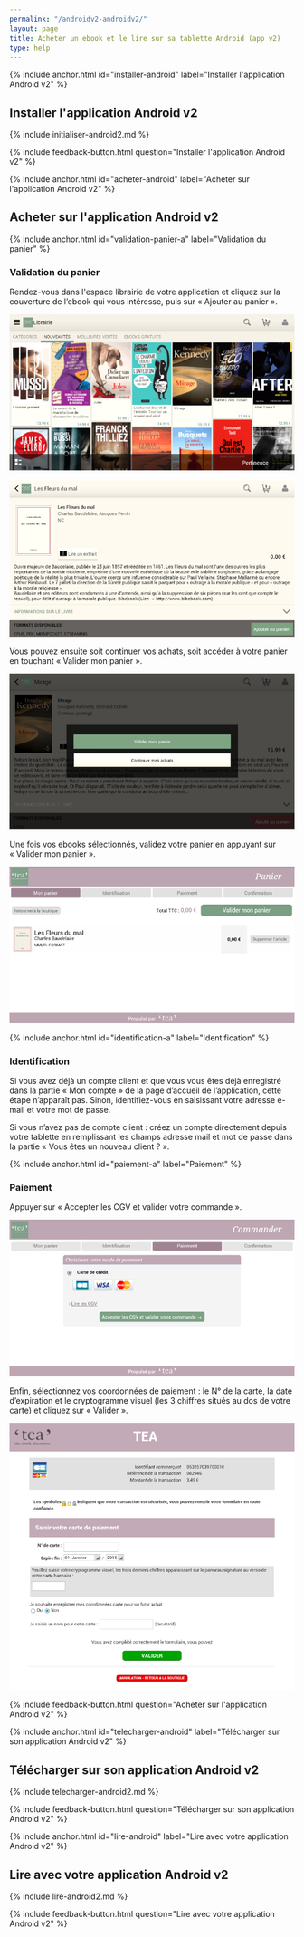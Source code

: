 ```yaml
---
permalink: "/androidv2-androidv2/"
layout: page
title: Acheter un ebook et le lire sur sa tablette Android (app v2)
type: help
---
```


{% include anchor.html id="installer-android" label="Installer l'application Android v2" %}

## Installer l'application Android v2

{% include initialiser-android2.md %}

{% include feedback-button.html question="Installer l'application Android v2" %}

{% include anchor.html id="acheter-android" label="Acheter sur l'application Android v2" %}

## Acheter sur l'application Android v2

{% include anchor.html id="validation-panier-a" label="Validation du panier" %}

### Validation du panier

Rendez-vous dans l'espace librairie de votre application et cliquez sur la couverture de l’ebook qui vous intéresse, puis sur « Ajouter au panier ».

![](/images/acheter-tablette2-1.png)

![](/images/acheter-tablette2-2.png)

Vous pouvez ensuite soit continuer vos achats, soit accéder à votre panier en touchant « Valider mon panier ».

![](/images/acheter-tablette2-3.png)

Une fois vos ebooks sélectionnés, validez votre panier en appuyant sur  « Valider mon panier ».

![](/images/acheter-tablette2-4.png) 

{% include anchor.html id="identification-a" label="Identification" %}

### Identification

Si vous avez déjà un compte client et que vous vous êtes déjà enregistré dans la partie « Mon compte » de la page d’accueil de l’application, cette étape n’apparaît pas. Sinon, identifiez-vous en saisissant votre adresse e-mail et votre mot de passe.

Si vous n’avez pas de compte client : créez un compte directement depuis votre tablette en remplissant les champs adresse mail et mot de passe dans la partie « Vous êtes un nouveau client ? ». 

{% include anchor.html id="paiement-a" label="Paiement" %}

### Paiement

Appuyer sur « Accepter les CGV et valider votre commande ».

![](/images/acheter-tablette2-5.png)

Enfin, sélectionnez vos coordonnées de paiement : le N° de la carte, la date d’expiration et le cryptogramme visuel (les 3 chiffres situés au dos de votre carte) et cliquez sur « Valider ».

![](/images/acheter-tablette2-6.png)

{% include feedback-button.html question="Acheter sur l'application Android v2" %}

{% include anchor.html id="telecharger-android" label="Télécharger sur son application Android v2" %}

## Télécharger sur son application Android v2

{% include telecharger-android2.md %}

{% include feedback-button.html question="Télécharger sur son application Android v2" %}

{% include anchor.html id="lire-android" label="Lire avec votre application Android v2" %}

## Lire avec votre application Android v2

{% include lire-android2.md %}

{% include feedback-button.html question="Lire avec votre application Android v2" %}
